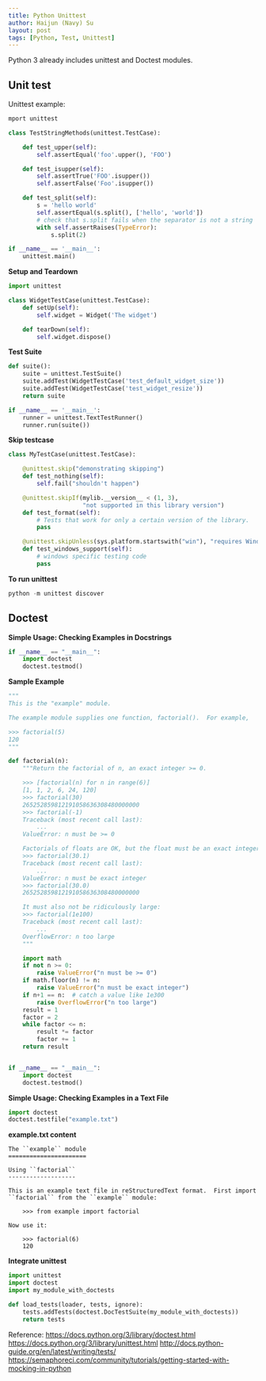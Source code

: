 ```yaml
---
title: Python Unittest
author: Haijun (Navy) Su
layout: post
tags: [Python, Test, Unittest]
---
```


Python 3 already includes unittest and Doctest modules.

## Unit test
Unittest example:
```python
mport unittest

class TestStringMethods(unittest.TestCase):

    def test_upper(self):
        self.assertEqual('foo'.upper(), 'FOO')

    def test_isupper(self):
        self.assertTrue('FOO'.isupper())
        self.assertFalse('Foo'.isupper())

    def test_split(self):
        s = 'hello world'
        self.assertEqual(s.split(), ['hello', 'world'])
        # check that s.split fails when the separator is not a string
        with self.assertRaises(TypeError):
            s.split(2)

if __name__ == '__main__':
    unittest.main()
```

**Setup and Teardown**
```python
import unittest

class WidgetTestCase(unittest.TestCase):
    def setUp(self):
        self.widget = Widget('The widget')

    def tearDown(self):
        self.widget.dispose()
```

**Test Suite**
```python
def suite():
    suite = unittest.TestSuite()
    suite.addTest(WidgetTestCase('test_default_widget_size'))
    suite.addTest(WidgetTestCase('test_widget_resize'))
    return suite

if __name__ == '__main__':
    runner = unittest.TextTestRunner()
    runner.run(suite())
```

**Skip testcase**
```python
class MyTestCase(unittest.TestCase):

    @unittest.skip("demonstrating skipping")
    def test_nothing(self):
        self.fail("shouldn't happen")

    @unittest.skipIf(mylib.__version__ < (1, 3),
                     "not supported in this library version")
    def test_format(self):
        # Tests that work for only a certain version of the library.
        pass

    @unittest.skipUnless(sys.platform.startswith("win"), "requires Windows")
    def test_windows_support(self):
        # windows specific testing code
        pass
```

**To run unittest**
```python
python -m unittest discover
```

## Doctest
**Simple Usage: Checking Examples in Docstrings**
```python
if __name__ == "__main__":
    import doctest
    doctest.testmod()
```

**Sample Example**
```python
"""
This is the "example" module.

The example module supplies one function, factorial().  For example,

>>> factorial(5)
120
"""

def factorial(n):
    """Return the factorial of n, an exact integer >= 0.

    >>> [factorial(n) for n in range(6)]
    [1, 1, 2, 6, 24, 120]
    >>> factorial(30)
    265252859812191058636308480000000
    >>> factorial(-1)
    Traceback (most recent call last):
        ...
    ValueError: n must be >= 0

    Factorials of floats are OK, but the float must be an exact integer:
    >>> factorial(30.1)
    Traceback (most recent call last):
        ...
    ValueError: n must be exact integer
    >>> factorial(30.0)
    265252859812191058636308480000000

    It must also not be ridiculously large:
    >>> factorial(1e100)
    Traceback (most recent call last):
        ...
    OverflowError: n too large
    """

    import math
    if not n >= 0:
        raise ValueError("n must be >= 0")
    if math.floor(n) != n:
        raise ValueError("n must be exact integer")
    if n+1 == n:  # catch a value like 1e300
        raise OverflowError("n too large")
    result = 1
    factor = 2
    while factor <= n:
        result *= factor
        factor += 1
    return result


if __name__ == "__main__":
    import doctest
    doctest.testmod()
```
**Simple Usage: Checking Examples in a Text File**
```python
import doctest
doctest.testfile("example.txt")
```

**example.txt content**
```
The ``example`` module
======================

Using ``factorial``
-------------------

This is an example text file in reStructuredText format.  First import
``factorial`` from the ``example`` module:

    >>> from example import factorial

Now use it:

    >>> factorial(6)
    120
```

**Integrate unittest**
```python
import unittest
import doctest
import my_module_with_doctests

def load_tests(loader, tests, ignore):
    tests.addTests(doctest.DocTestSuite(my_module_with_doctests))
    return tests
```

Reference:
<https://docs.python.org/3/library/doctest.html>
<https://docs.python.org/3/library/unittest.html>
<http://docs.python-guide.org/en/latest/writing/tests/>
<https://semaphoreci.com/community/tutorials/getting-started-with-mocking-in-python>
